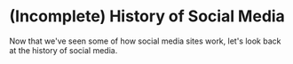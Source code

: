 # (Incomplete) History of Social Media

Now that we've seen some of how social media sites work, let's look back at the history of social media.

```{tableofcontents}
```
